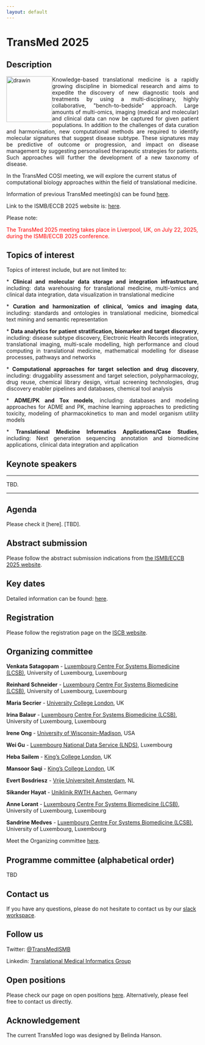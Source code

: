 ```yaml
---
layout: default
---
```


# TransMed 2025

## Description

<img src="pics/transmed_logo.jpg" alt="drawin" style="float: left" width="120"/> 

<p style="text-align: justify;"> Knowledge-based translational medicine is a rapidly growing discipline in biomedical research and aims to expedite the discovery of new diagnostic tools and treatments by using a multi-disciplinary, highly collaborative, "bench-to-bedside" approach. Large amounts of multi-omics, imaging (medical and molecular) and clinical data can now be captured for given patient populations. In addition to the challenges of data curation and harmonisation, new computational methods are required to identify molecular signatures that suggest disease subtype. These signatures may be predictive of outcome or progression, and impact on disease management by suggesting personalised therapeutic strategies for patients. Such approaches will further the development of a new taxonomy of disease.</p>

In the TransMed COSI meeting, we will explore the current status of computational biology approaches within the field of translational medicine. 

Information of previous TransMed meeting(s) can be found [here](https://transmed.github.io/TransMed_history).

Link to the ISMB/ECCB 2025 website is: [here](https://www.iscb.org/ismbeccb2025/home).

Please note:

<span style="color:red">The TransMed 2025 meeting takes place in Liverpool, UK, on July 22, 2025, during the ISMB/ECCB 2025 conference. </span>

## Topics of interest

Topics of interest include, but are not limited to:

<p style="text-align: justify;">
 * <b>Clinical and molecular data storage and integration infrastructure</b>, including: data warehousing for translational medicine, multi-‘omics and clinical data integration, data visualization in translational medicine </p>

<p style="text-align: justify;">
  * <b>Curation and harmonization of clinical, ‘omics and imaging data</b>, including: standards and ontologies in translational medicine, biomedical text mining and semantic representation
</p>
<p style="text-align: justify;">
  * <b>Data analytics for patient stratification, biomarker and target discovery</b>, including: disease subtype discovery, Electronic Health Records integration, translational imaging, multi-scale modelling, high performance and cloud computing in translational medicine, mathematical modelling for disease processes, pathways and networks
</p>
<p style="text-align: justify;">
  * <b>Computational approaches for target selection and drug discovery</b>, including: druggability assessment and target selection, polypharmacology, drug reuse, chemical library design, virtual screening technologies, drug discovery enabler pipelines and databases, chemical tool analysis
</p>
<p style="text-align: justify;">
  * <b>ADME/PK and Tox models</b>, including: databases and modeling approaches for ADME and PK, machine learning approaches to predicting toxicity, modeling of pharmacokinetics to man and model organism utility models
</p>
<p style="text-align: justify;">
 * <b>Translational Medicine Informatics Applications/Case Studies</b>, including: Next generation sequencing annotation and biomedicine applications, clinical data integration and application
</p>

## Keynote speakers

<hr />

TBD.

<hr />
	

## Agenda

Please check it [here]. [TBD].

## Abstract submission

Please follow the abstract submission indications from [the ISMB/ECCB 2025 website](https://www.iscb.org/ismbeccb2025/call-for-submissions/abstracts).

## Key dates


Detailed information can be found: [here](https://www.iscb.org/ismbeccb2025/key-dates).

## Registration
Please follow the registration page on the [ISCB website](https://www.iscb.org/ismbeccb2025/register).

## Organizing committee

**Venkata Satagopam** - [Luxembourg Centre For Systems Biomedicine (LCSB)](https://www.uni.lu/lcsb-en/), University of Luxembourg, Luxembourg

**Reinhard Schneider** - [Luxembourg Centre For Systems Biomedicine (LCSB)](https://www.uni.lu/lcsb-en/), University of Luxembourg, Luxembourg

**Maria Secrier** - [University College London](https://www.ucl.ac.uk/), UK

**Irina Balaur** - [Luxembourg Centre For Systems Biomedicine (LCSB)](https://www.uni.lu/lcsb-en/), University of Luxembourg, Luxembourg

**Irene Ong** - [University of Wisconsin-Madison](https://www.wisc.edu/), USA

**Wei Gu** - [Luxembourg National Data Service (LNDS)](https://www.lnds.lu/), Luxembourg

**Heba Sailem** - [King’s College London](https://www.hebasailem.com), UK

**Mansoor Saqi** - [King’s College London](https://www.kcl.ac.uk/), UK

**Evert Bosdriesz** - [Vrije Universiteit Amsterdam](https://research.vu.nl/), NL

**Sikander Hayat** - [Uniklinik RWTH Aachen](https://www.ukaachen.de/en/), Germany

**Anne Lorant** - [Luxembourg Centre For Systems Biomedicine (LCSB)](https://www.uni.lu/lcsb-en/), University of Luxembourg, Luxembourg

**Sandrine Medves** - [Luxembourg Centre For Systems Biomedicine (LCSB)](https://www.uni.lu/lcsb-en/), University of Luxembourg, Luxembourg

Meet the Organizing committee [here](https://transmed.github.io/team/).

## Programme committee (alphabetical order)

TBD
## Contact us

If you have any questions, please do not hesitate to contact us by our [slack workspace](https://ismbtransmedcosi.slack.com).

## Follow us

Twitter: [@TransMedISMB](https://twitter.com/TransMedISMB)

Linkedin: [Translational Medical Informatics Group](https://www.linkedin.com/groups/8478286)

## Open positions

Please check our page on open positions [here](https://transmed.github.io/open-positions/). Alternatively, please feel free to contact us directly.

## Acknowledgement

The current TransMed logo was designed by Belinda Hanson.

